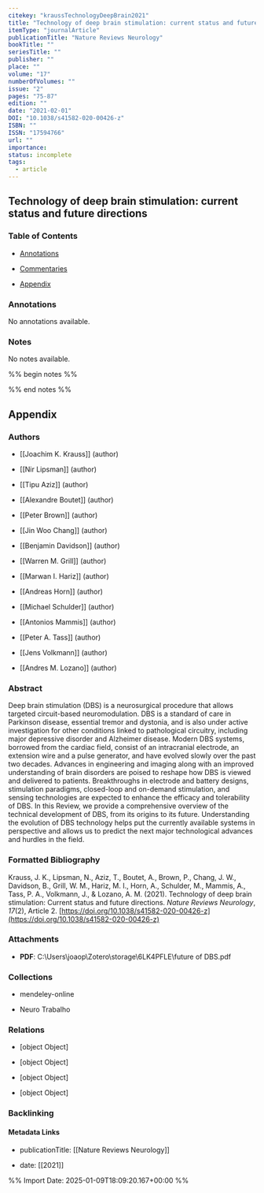 ```yaml
---
citekey: "kraussTechnologyDeepBrain2021"
title: "Technology of deep brain stimulation: current status and future directions"
itemType: "journalArticle"
publicationTitle: "Nature Reviews Neurology"
bookTitle: ""
seriesTitle: ""
publisher: ""
place: ""
volume: "17"
numberOfVolumes: ""
issue: "2"
pages: "75-87"
edition: ""
date: "2021-02-01"
DOI: "10.1038/s41582-020-00426-z"
ISBN: ""
ISSN: "17594766"
url: ""
importance: 
status: incomplete
tags:
  - article
---
```


## Technology of deep brain stimulation: current status and future directions

### Table of Contents

- [Annotations](#annotations)

+ [Commentaries](#commentaries)

- [Appendix](#appendix)

### Annotations


No annotations available.


### Notes


No notes available.


%% begin notes %%

<!-- Write your personal notes here -->

%% end notes %%

## Appendix

### Authors


- [[Joachim K. Krauss]] (author)

- [[Nir Lipsman]] (author)

- [[Tipu Aziz]] (author)

- [[Alexandre Boutet]] (author)

- [[Peter Brown]] (author)

- [[Jin Woo Chang]] (author)

- [[Benjamin Davidson]] (author)

- [[Warren M. Grill]] (author)

- [[Marwan I. Hariz]] (author)

- [[Andreas Horn]] (author)

- [[Michael Schulder]] (author)

- [[Antonios Mammis]] (author)

- [[Peter A. Tass]] (author)

- [[Jens Volkmann]] (author)

- [[Andres M. Lozano]] (author)



### Abstract

Deep brain stimulation (DBS) is a neurosurgical procedure that allows targeted circuit-based neuromodulation. DBS is a standard of care in Parkinson disease, essential tremor and dystonia, and is also under active investigation for other conditions linked to pathological circuitry, including major depressive disorder and Alzheimer disease. Modern DBS systems, borrowed from the cardiac field, consist of an intracranial electrode, an extension wire and a pulse generator, and have evolved slowly over the past two decades. Advances in engineering and imaging along with an improved understanding of brain disorders are poised to reshape how DBS is viewed and delivered to patients. Breakthroughs in electrode and battery designs, stimulation paradigms, closed-loop and on-demand stimulation, and sensing technologies are expected to enhance the efficacy and tolerability of DBS. In this Review, we provide a comprehensive overview of the technical development of DBS, from its origins to its future. Understanding the evolution of DBS technology helps put the currently available systems in perspective and allows us to predict the next major technological advances and hurdles in the field.


### Formatted Bibliography

Krauss, J. K., Lipsman, N., Aziz, T., Boutet, A., Brown, P., Chang, J. W., Davidson, B., Grill, W. M., Hariz, M. I., Horn, A., Schulder, M., Mammis, A., Tass, P. A., Volkmann, J., & Lozano, A. M. (2021). Technology of deep brain stimulation: Current status and future directions. _Nature Reviews Neurology_, _17_(2), Article 2. [https://doi.org/10.1038/s41582-020-00426-z](https://doi.org/10.1038/s41582-020-00426-z)




### Attachments


- **PDF**: C:\Users\joaop\Zotero\storage\6LK4PFLE\future of DBS.pdf




### Collections


- mendeley-online

- Neuro Trabalho




### Relations


- [object Object]

- [object Object]

- [object Object]

- [object Object]



### Backlinking


#### Metadata Links


- publicationTitle: [[Nature Reviews Neurology]]




- date: [[2021]]





<!-- Any additional notes or comments -->


%% Import Date: 2025-01-09T18:09:20.167+00:00 %%
